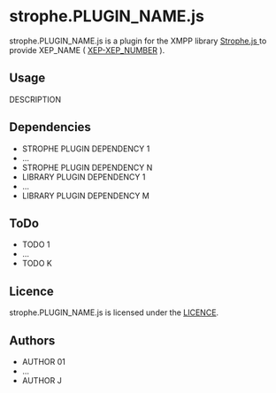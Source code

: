 # strophe.PLUGIN_NAME.js

strophe.PLUGIN_NAME.js is a plugin for the XMPP library [ Strophe.js ]( http://code.stanziq.com/strophe )
to provide XEP_NAME ( [XEP-XEP_NUMBER](http://xmpp.org/extensions/xep-XEP_NUMBER.html) ).

## Usage

DESCRIPTION

## Dependencies

- STROPHE PLUGIN DEPENDENCY 1
- ...
- STROPHE PLUGIN DEPENDENCY N
- LIBRARY PLUGIN DEPENDENCY 1
- ...
- LIBRARY PLUGIN DEPENDENCY M

## ToDo

- TODO 1
- ...
- TODO K

## Licence

strophe.PLUGIN_NAME.js is licensed under the [LICENCE](LINK_TO_LICENCE).

## Authors

- AUTHOR 01
- ...
- AUTHOR J
